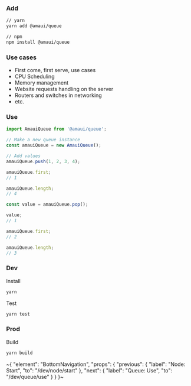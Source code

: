 
### Add

```bash
// yarn
yarn add @amaui/queue

// npm
npm install @amaui/queue
```

### Use cases
- First come, first serve, use cases
- CPU Scheduling
- Memory management
- Website requests handling on the server
- Routers and switches in networking
- etc.

### Use

```javascript
import AmauiQueue from '@amaui/queue';

// Make a new queue instance
const amauiQueue = new AmauiQueue();

// Add values
amauiQueue.push(1, 2, 3, 4);

amauiQueue.first;
// 1

amauiQueue.length;
// 4

const value = amauiQueue.pop();

value;
// 1

amauiQueue.first;
// 2

amauiQueue.length;
// 3
```

### Dev

Install

```bash
yarn
```

Test

```bash
yarn test
```

### Prod

Build

```bash
yarn build
```

~{
  "element": "BottomNavigation",
  "props": {
    "previous": {
      "label": "Node: Start",
      "to": "/dev/node/start"
    },
    "next": {
      "label": "Queue: Use",
      "to": "/dev/queue/use"
    }
  }
}~

